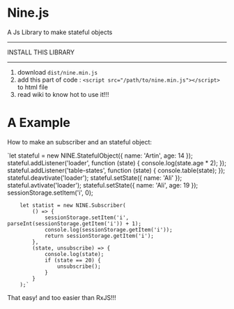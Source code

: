 # Nine.js
A Js Library to make stateful objects

*************************************
INSTALL THIS LIBRARY
*************************************

1. download `dist/nine.min.js`
2. add this part of code : `<script src="/path/to/nine.min.js"></script>` to html file
3. read wiki to know hot to use it!!!


# A Example
How to make an subscriber and an stateful object:

`let stateful = new NINE.StatefulObject({
            name: 'Artin',
            age: 14
        });
        stateful.addListener('loader', function (state) {
            console.log(state.age * 2);
        });
        stateful.addListener('table-states', function (state) {
            console.table(state);
        });
        stateful.deavtivate('loader');
        stateful.setState({
            name: 'Ali'
        });
        stateful.avtivate('loader');
        stateful.setState({
            name: 'Ali',
            age: 19
        });
        sessionStorage.setItem('i', 0);

        let statist = new NINE.Subscriber(
            () => {
                sessionStorage.setItem('i', parseInt(sessionStorage.getItem('i')) + 1);
                console.log(sessionStorage.getItem('i'));
                return sessionStorage.getItem('i');
            },
            (state, unsubscribe) => {
                console.log(state);
                if (state == 20) {
                    unsubscribe();
                }
            }
        );`
        
That easy! and too easier than RxJS!!!
